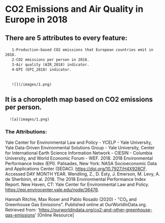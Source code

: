 # CO2 Emissions and Air Quality in Europe in 2018

## There are 5 attributes to every feature:
       1-Production-based CO2 emissions that European countries emit in 2018.
       2-CO2 emissions per person in 2018.
       3-Air quality (AIR_2018) indicator.
       4-EPI (EPI_2018) indicator.
        
        
       ![](/images/1.png)
       
     
 ## It is a choropleth map based on CO2 emissions per person.
      
      ![a](images/1.png)
      
 ### The Attributions:

Yale Center for Environmental Law and Policy - YCELP - Yale University, Yale Data-Driven Environmental Solutions Group - Yale University, Center for International Earth Science Information Network - CIESIN - Columbia University, and World Economic Forum - WEF. 2018. 2018 Environmental Performance Index (EPI). Palisades, New York: NASA Socioeconomic Data and Applications Center (SEDAC). https://doi.org/10.7927/H4X928CF. Accessed DAY MONTH YEAR.
Wendling, Z., D. Esty, J. Emerson, M. Levy, A. de Sherbinin, et al. 2018. The 2018 Environmental Performance Index Report. New Haven, CT: Yale Center for Environmental Law and Policy. https://epi.envirocenter.yale.edu/node/36476.

Hannah Ritchie, Max Roser and Pablo Rosado (2020) - "CO₂ and Greenhouse Gas Emissions". Published online at OurWorldInData.org. Retrieved from: 'https://ourworldindata.org/co2-and-other-greenhouse-gas-emissions' [Online Resource]
 
